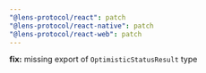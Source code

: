 ```yaml
---
"@lens-protocol/react": patch
"@lens-protocol/react-native": patch
"@lens-protocol/react-web": patch
---
```


**fix:** missing export of `OptimisticStatusResult` type
